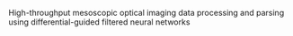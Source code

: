 High-throughput mesoscopic optical imaging data processing and parsing using differential-guided filtered neural networks
